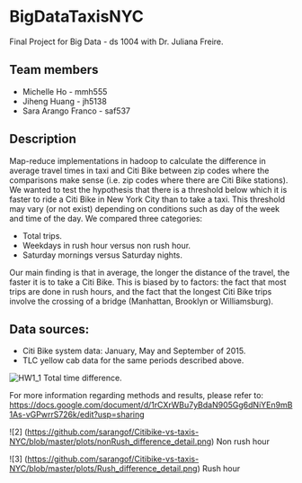 # BigDataTaxisNYC
Final Project for Big Data - ds 1004 with Dr. Juliana Freire.

## Team members

* Michelle Ho - mmh555
* Jiheng Huang - jh5138
* Sara Arango Franco - saf537


## Description

Map-reduce implementations in hadoop to calculate the difference in average travel times in taxi and Citi Bike between zip codes where the comparisons make sense (i.e. zip codes where there are Citi Bike stations). We wanted to test the hypothesis that there is a threshold below which it is faster to ride a Citi Bike in New York City than to take a taxi. This threshold may vary (or not exist) depending on conditions such as day of the week and time of the day. We compared three categories:
* Total trips.
* Weekdays in rush hour versus non rush hour.
* Saturday mornings versus Saturday nights.

Our main finding is that in average, the longer the distance of the travel, the faster it is to take a Citi Bike. This is biased by to factors: the fact that most trips are done in rush hours, and the fact that the longest Citi Bike trips involve the crossing of a bridge (Manhattan, Brooklyn or Williamsburg). 

## Data sources:

* Citi Bike system data: January, May and September of 2015.
* TLC yellow cab data for the same periods described above.

![HW1_1](https://github.com/sarangof/BigDataTaxisNYC/blob/master/plots/Rush_difference_detail.png) 
Total time difference.

For more information regarding methods and results, please refer to: https://docs.google.com/document/d/1rCXrWBu7yBdaN905Gg6dNiYEn9mB1As-vGPwrrS726k/edit?usp=sharing

![2]
(https://github.com/sarangof/Citibike-vs-taxis-NYC/blob/master/plots/nonRush_difference_detail.png)
Non rush hour

![3]
(https://github.com/sarangof/Citibike-vs-taxis-NYC/blob/master/plots/Rush_difference_detail.png)
Rush hour

